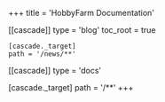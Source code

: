 +++
title = 'HobbyFarm Documentation'

[[cascade]]
type = 'blog'
toc_root = true
  
    [cascade._target]
    path = '/news/**'

[[cascade]]
type = 'docs'

  [cascade._target]
  path = '/**'
+++
